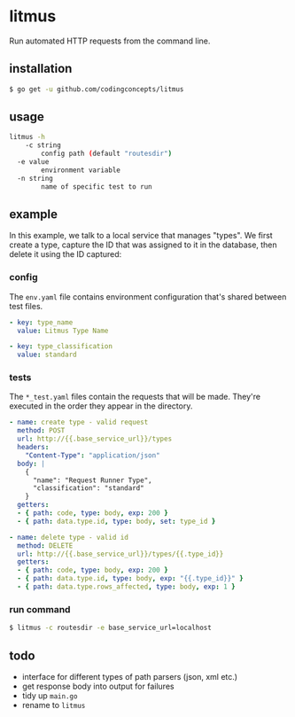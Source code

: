 # litmus
Run automated HTTP requests from the command line.

## installation

```bash
$ go get -u github.com/codingconcepts/litmus
```

## usage

```bash
litmus -h
    -c string
        config path (default "routesdir")
  -e value
        environment variable
  -n string
        name of specific test to run
```

## example

In this example, we talk to a local service that manages "types".  We first create a type, capture the ID that was assigned to it in the database, then delete it using the ID captured:

### config

The `env.yaml` file contains environment configuration that's shared between test files.

```yaml
- key: type_name
  value: Litmus Type Name

- key: type_classification
  value: standard
```

### tests

The `*_test.yaml` files contain the requests that will be made.  They're executed in the order they appear in the directory.

```yaml
- name: create type - valid request
  method: POST
  url: http://{{.base_service_url}}/types
  headers:
    "Content-Type": "application/json"
  body: |
    {
      "name": "Request Runner Type",
      "classification": "standard"
    }
  getters:
  - { path: code, type: body, exp: 200 }
  - { path: data.type.id, type: body, set: type_id }

- name: delete type - valid id
  method: DELETE
  url: http://{{.base_service_url}}/types/{{.type_id}}
  getters:
  - { path: code, type: body, exp: 200 }
  - { path: data.type.id, type: body, exp: "{{.type_id}}" }
  - { path: data.type.rows_affected, type: body, exp: 1 }
```

### run command

```bash
$ litmus -c routesdir -e base_service_url=localhost
```

## todo
* interface for different types of path parsers (json, xml etc.)
* get response body into output for failures
* tidy up `main.go`
* rename to `litmus`